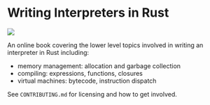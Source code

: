 # Writing Interpreters in Rust

![](https://github.com/rust-hosted-langs/book/workflows/code-test/badge.svg)

An online book covering the lower level topics involved in writing an
interpreter in Rust including:

* memory management: allocation and garbage collection
* compiling: expressions, functions, closures
* virtual machines: bytecode, instruction dispatch

See `CONTRIBUTING.md` for licensing and how to get involved.
